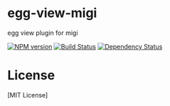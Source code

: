 # egg-view-migi

egg view plugin for migi

[![NPM version](https://badge.fury.io/js/egg-view-migi.png)](https://npmjs.org/package/migi)
[![Build Status](https://travis-ci.org/migijs/egg-view-migi.svg?branch=master)](https://travis-ci.org/migijs/migi)
[![Dependency Status](https://david-dm.org/migijs/egg-view-migi.png)](https://david-dm.org/migijs/migi)

# License
[MIT License]
